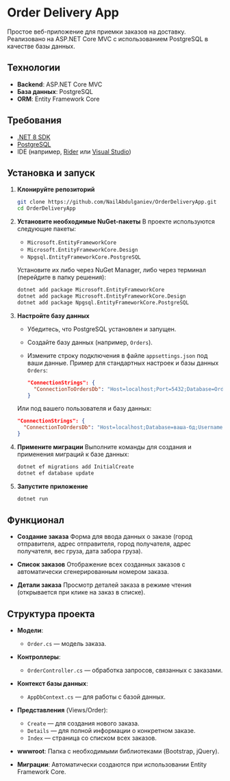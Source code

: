 # Order Delivery App

Простое веб-приложение для приемки заказов на доставку. Реализовано на ASP.NET Core MVC с использованием PostgreSQL в качестве базы данных.

## Технологии

- **Backend**: ASP.NET Core MVC
- **База данных**: PostgreSQL
- **ORM**: Entity Framework Core

## Требования

- [.NET 8 SDK](https://dotnet.microsoft.com/download/dotnet/8.0)
- [PostgreSQL](https://www.postgresql.org/download/)
- IDE (например, [Rider](https://www.jetbrains.com/rider/) или [Visual Studio](https://visualstudio.microsoft.com/))

## Установка и запуск

1. **Клонируйте репозиторий**
   ```bash
   git clone https://github.com/NailAbdulganiev/OrderDeliveryApp.git
   cd OrderDeliveryApp
   ```

2. **Установите необходимые NuGet-пакеты**
   В проекте используются следующие пакеты:
   - `Microsoft.EntityFrameworkCore`
   - `Microsoft.EntityFrameworkCore.Design`
   - `Npgsql.EntityFrameworkCore.PostgreSQL`

   Установите их либо через NuGet Manager, либо через терминал (перейдите в папку решения):
   ```bash
   dotnet add package Microsoft.EntityFrameworkCore
   dotnet add package Microsoft.EntityFrameworkCore.Design
   dotnet add package Npgsql.EntityFrameworkCore.PostgreSQL
   ```

3. **Настройте базу данных**
   - Убедитесь, что PostgreSQL установлен и запущен.
   - Создайте базу данных (например, `Orders`).
   - Измените строку подключения в файле `appsettings.json` под ваши данные. Пример для стандартных настроек и базы данных `Orders`:
     
     ```json
     "ConnectionStrings": {
       "ConnectionToOrdersDb": "Host=localhost;Port=5432;Database=Orders;Username=postgres;Password=ваш-пароль"
     }
     ```
    Или под вашего пользователя и базу данных:
    ```json
    "ConnectionStrings": {
      "ConnectionToOrdersDb": "Host=localhost;Database=ваша-бд;Username=ваш-username;Password=ваш-пароль"
    }
    ```

4. **Примените миграции**
   Выполните команды для создания и применения миграций к базе данных:
   ```bash
   dotnet ef migrations add InitialCreate
   dotnet ef database update
   ```

5. **Запустите приложение**
   ```bash
   dotnet run
   ```

## Функционал

- **Создание заказа**
  Форма для ввода данных о заказе (город отправителя, адрес отправителя, город получателя, адрес получателя, вес груза, дата забора груза).

- **Список заказов**
  Отображение всех созданных заказов с автоматически сгенерированным номером заказа.

- **Детали заказа**
  Просмотр деталей заказа в режиме чтения (открывается при клике на заказ в списке).

## Структура проекта

- **Модели**:
  - `Order.cs` — модель заказа.

- **Контроллеры**:
  - `OrderController.cs` — обработка запросов, связанных с заказами.

- **Контекст базы данных**:
  - `AppDbContext.cs` — для работы с базой данных.

- **Представления** (Views/Order):
  - `Create` — для создания нового заказа.
  - `Details` — для полной информации о конкретном заказе.
  - `Index` — страница со списком всех заказов.

- **wwwroot**:
  Папка с необходимыми библиотеками (Bootstrap, jQuery).

- **Миграции**:
  Автоматически создаются при использовании Entity Framework Core.

